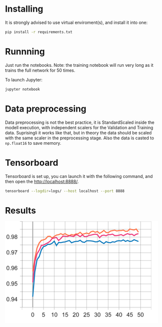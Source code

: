 # Installing

It is strongly advised to use virtual enviroment(s), and install it into one:

```bash
pip install -r requirements.txt
```

# Runnning

Just run the notebooks. Note: the training notebook will run very long as it trains the full network for 50 times.

To launch Jupyter:
```bash
jupyter notebook 
```

# Data preprocessing
Data preprocessing is not the best practice, it is StandardScaled inside the modell execution, with independent scalers for the Validation and Training data. Suprisingli it works like that, but in theory the data should be scaled with the same scaler in the preprocessing stage.
Also the data is casted to `np.float16` to save memory.

# Tensorboard
Tensorboard is set up, you can launch it with the following command, and then open the [http://localhost:8888/](localhost).
```bash
tensorboard --logdir=logs/ --host localhost --port 8888
```

# Results

![Nice graph](/media/epoch_accuracy.png)

